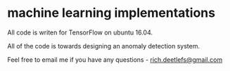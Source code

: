 # machine learning implementations

All code is writen for TensorFlow on ubuntu 16.04.

All of the code is towards designing an anomaly detection system.

Feel free to email me if you have any questions - rich.deetlefs@gmail.com






